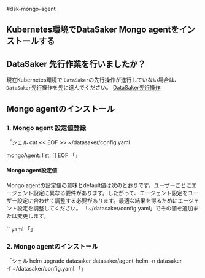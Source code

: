 #dsk-mongo-agent

## Kubernetes環境でDataSaker Mongo agentをインストールする

## DataSaker 先行作業を行いましたか？

現在Kubernetes環境で `DataSaker`の先行操作が進行していない場合は、 `DataSaker`先行操作を先に進んでください。 [DataSaker先行操作](dsk-mongo-agent/ja/$%7BPREPARATION\_MANUAL\_JP%7D/)

## Mongo agentのインストール

### 1. Mongo agent 設定値登録

「シェル
cat << EOF >> ~/datasaker/config.yaml

mongoAgent:
  list: []
EOF
「」

#### Mongo agent設定値

Mongo agentの設定値の意味とdefault値は次のとおりです。ユーザーごとにエージェント設定に異なる要件があります。したがって、エージェント設定をユーザー設定に合わせて調整する必要があります。最適な結果を得るためにエージェント設定を調整してください。 「\~/datasaker/config.yaml」でその値を追加または変更します。

`` yaml
「」

### 2. Mongo agentのインストール

「シェル
helm upgrade datasaker datasaker/agent-helm -n datasaker \
  -f ~/datasaker/config.yaml
「」